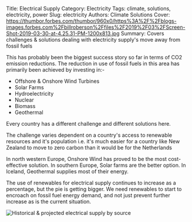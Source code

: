 Title: Electrical Supply
Category: Electricity
Tags: climate, solutions, electricity, power
Slug: electricity
Authors: Climate Solutions
Cover: https://thumbor.forbes.com/thumbor/960x0/https%3A%2F%2Fblogs-images.forbes.com%2Fbillroberson%2Ffiles%2F2019%2F03%2FScreen-Shot-2019-03-30-at-4.25.31-PM-1200x813.jpg
Summary: Covers challenges & solutions dealing with electricity supply's move away from fossil fuels

This has probably been the biggest success story so far in terms of CO2 emission reductions.
The reduction in use of fossil fuels in this area has primarily been achieved by investing in:-

* Offshore & Onshore Wind Turbines
* Solar Farms
* Hydroelectricity
* Nuclear
* Biomass
* Geothermal

Every country has a different challenge and different solutions here. 

The challenge varies dependent on a country's access to renewable resources and it's population i.e. it's much easier for a country like New Zealand to move to zero carbon than it would be for the Netherlands 

In north western Europe, Onshore Wind has proved to be the most cost-effective solution. In southern Europe, Solar farms are the better option. 
In Iceland, Geothermal supplies most of their energy. 

The use of renewables for electrical supply continues to increase as a percentage, but the pie is getting bigger. We need renewables to start to encroach on fossil fuel energy demand, and not just prevent further increase as is the current situation.

![Historical & projected electrical supply by source](https://www.eia.gov/todayinenergy/images/2019.10.02/main.svg)

